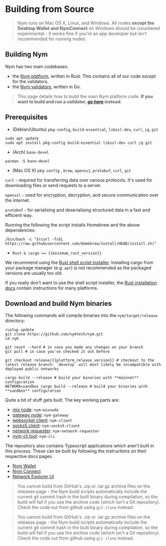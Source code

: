 # Building from Source

> Nym runs on Mac OS X, Linux, and Windows. All nodes **except the Desktop Wallet and NymConnect** on Windows should be considered experimental - it works fine if you're an app developer but isn't recommended for running nodes.

## Building Nym
Nym has two main codebases:

- the [Nym platform](https://github.com/nymtech/nym), written in Rust. This contains all of our code _except_ for the validators.
- the [Nym validators](https://github.com/nymtech/nyxd), written in Go.

> This page details how to build the main Nym platform code. **If you want to build and run a validator, [go here](../nodes/validator-setup.md) instead.**

## Prerequisites
- (Debian/Ubuntu) `pkg-config`, `build-essential`, `libssl-dev`, `curl`, `jq`, `git`

```
sudo apt update
sudo apt install pkg-config build-essential libssl-dev curl jq git
```

- (Arch) `base-devel`

```
pacman -S base-devel
```

- (Mac OS X) `pkg-config` , `brew`, `openss1`, `protobuf`, `curl`, `git`

`curl` - required for transferring data over various protocols. It's used for downloading files or send requests to a server.

`openssl` - used for encryption, decryption, and secure communication over the internet.

`protobuf` - for serialising and deserialising structured data in a fast and efficient way.

Running the following the script installs Homebrew and the above dependencies:

```
/bin/bash -c "$(curl -fsSL https://raw.githubusercontent.com/Homebrew/install/HEAD/install.sh)"
```

- `Rust & cargo >= {{minimum_rust_version}}`

We recommend using the [Rust shell script installer](https://www.rust-lang.org/tools/install). Installing cargo from your package manager (e.g. `apt`) is not recommended as the packaged versions are usually too old.

If you really don't want to use the shell script installer, the [Rust installation docs](https://forge.rust-lang.org/infra/other-installation-methods.html) contain instructions for many platforms.

## Download and build Nym binaries
The following commands will compile binaries into the `nym/target/release` directory:

```
rustup update
git clone https://github.com/nymtech/nym.git
cd nym

git reset --hard # in case you made any changes on your branch
git pull # in case you've checked it out before

git checkout release/{{platform_release_version}} # checkout to the latest release branch: `develop` will most likely be incompatible with deployed public networks

cargo build --release # build your binaries with **mainnet** configuration
NETWORK=sandbox cargo build --release # build your binaries with **sandbox** configuration
```

Quite a bit of stuff gets built. The key working parts are:

* [mix node](../nodes/mix-node-setup.md): `nym-mixnode`
* [gateway node](../nodes/gateway-setup.md): `nym-gateway`
* [websocket client](../clients/websocket-client.md): `nym-client`
* [socks5 client](../clients/socks5-client.md): `nym-socks5-client`
* [network requester](../nodes/network-requester-setup.md): `nym-network-requester`
* [nym-cli tool](../tools/nym-cli.md): `nym-cli`

The repository also contains Typescript applications which aren't built in this process. These can be built by following the instructions on their respective docs pages.  
* [Nym Wallet](../wallet/desktop-wallet.md) 
* [Nym Connect](https://nymtech.net/developers/quickstart/nymconnect-gui.html)
* [Network Explorer UI](../explorers/mixnet-explorer.md) 

> You cannot build from GitHub's .zip or .tar.gz archive files on the releases page - the Nym build scripts automatically include the current git commit hash in the built binary during compilation, so the build will fail if you use the archive code (which isn't a Git repository). Check the code out from github using `git clone` instead. 

> You cannot build from GitHub's .zip or .tar.gz archive files on the releases page - the Nym build scripts automatically include the current git commit hash in the built binary during compilation, so the build will fail if you use the archive code (which isn't a Git repository). Check the code out from github using `git clone` instead.
